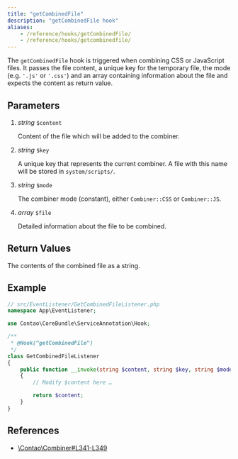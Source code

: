 ```yaml
---
title: "getCombinedFile"
description: "getCombinedFile hook"
aliases:
    - /reference/hooks/getCombinedFile/
    - /reference/hooks/getcombinedfile/
---
```



The `getCombinedFile` hook is triggered when combining CSS or JavaScript files. 
It passes the file content, a unique key for the temporary file, the mode (e.g. 
`'.js'` or `'.css'`) and an array containing information about the file and expects 
the content as return value.


## Parameters

1. *string* `$content`

    Content of the file which will be added to the combiner.

2. *string* `$key`

    A unique key that represents the current combiner. A file with this name will
    be stored in `system/scripts/`.

3. *string* `$mode`

    The combiner mode (constant), either `Combiner::CSS` or `Combiner::JS`.

4. *array* `$file`

    Detailed information about the file to be combined.


## Return Values

The contents of the combined file as a string.


## Example

```php
// src/EventListener/GetCombinedFileListener.php
namespace App\EventListener;

use Contao\CoreBundle\ServiceAnnotation\Hook;

/**
 * @Hook("getCombinedFile")
 */
class GetCombinedFileListener
{
    public function __invoke(string $content, string $key, string $mode, array $file): string
    {
        // Modify $content here …

        return $content;
    }
}
```


## References

* [\Contao\Combiner#L341-L349](https://github.com/contao/contao/blob/4.7.6/core-bundle/src/Resources/contao/library/Contao/Combiner.php#L341-L349)

